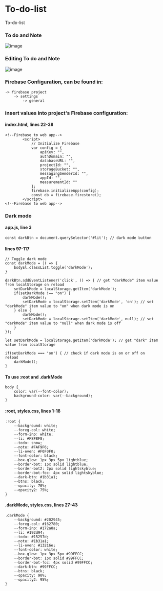 # To-do-list
To-do-list

### To do and Note
![image](https://user-images.githubusercontent.com/28037427/217951086-1f137a2b-56ed-4ce7-8b13-c171e59773a8.png)

### Editing To do and Note
![image](https://user-images.githubusercontent.com/28037427/217951109-df875069-7aff-493a-87de-0c01fd3fd0b3.png)

### Firebase Configuration, can be found in:
	-> firebase project 
		-> settings
			-> general

### insert values into project's Firebase configuration:
#### index.html, lines 22-38
```
<!--Firebase to web app-->
        <script>
            // Initialize Firebase
            var config = {
                apiKey: "",
                authDomain: "",
                databaseURL: "",
                projectId: "",
                storageBucket: "",
                messagingSenderId: "",
                appId: "",
                measurementId: ""
            };
            firebase.initializeApp(config);
            const db = firebase.firestore();           
        </script>
<!--Firebase to web app-->
```

### Dark mode
#### app.js, line 3
```
const darkBtn = document.querySelector('#lit'); // dark mode button
```
#### lines 97-117
```
// Toggle dark mode
const darkMode = () => {
    bodyEl.classList.toggle('darkMode');
}

darkBtn.addEventListener('click', () => { // get "darkMode" item value from localStorage on reload
    setDarkMode = localStorage.getItem('darkMode');
    if(setDarkMode !== "on") {
        darkMode();
        setDarkMode = localStorage.setItem('darkMode', 'on'); // set "darkMode" item value to "on" when dark mode is on
    } else {
        darkMode();
        setDarkMode = localStorage.setItem('darkMode', null); // set "darkMode" item value to "null" when dark mode is off
    }
});

let setDarkMode = localStorage.getItem('darkMode'); // get "dark" item value from localStorage

if(setDarkMode === 'on') { // check if dark mode is on or off on reload
    darkMode();
}
```
#### To use :root and .darkMode
```
body {
    color: var(--font-color);
    background-color: var(--background);
} 
```
#### :root, styles.css, lines 1-18
```
:root {
    --background: white;
    --foreg-col: white;
    --form-inp: white;
    --li: #F8F8F8;
    --todo: snow;
    --note: #FAF9F6;
    --li-even: #F0F0F0; 
    --font-color: black;
    --box-glow: 1px 3px 5px lightblue;
    --border-bot: 1px solid lightblue;
    --border-bot2: 2px solid lightskyblue;
    --border-bot-foc: 4px solid lightskyblue;
    --dark-btn: #1b31a1;
    --btns: black;
    --opacity: 70%;
    --opacity2: 75%;
}
```
#### .darkMode, styles.css, lines 27-43
```
.darkMode {
    --background: #202945;
    --foreg-col: #162780;
    --form-inp: #172a8a;
    --li: #192d94;
    --todo: #15257d;
    --note: #1b31a1;
    --li-even: #13216e;
    --font-color: white;
    --box-glow: 1px 3px 5px #99FFCC;
    --border-bot: 1px solid #99FFCC;
    --border-bot-foc: 4px solid #99FFCC;
    --dark-btn: #99FFCC;
    --btns: black;
    --opacity: 90%;
    --opacity2: 95%;
}
```
